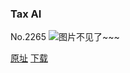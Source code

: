 ### Tax AI
No.2265
![图片不见了~~~](https://imgs.xkcd.com/comics/tax_ai.png)

[原址](https://xkcd.com//2265) [下载](https://imgs.xkcd.com/comics/tax_ai.png)

